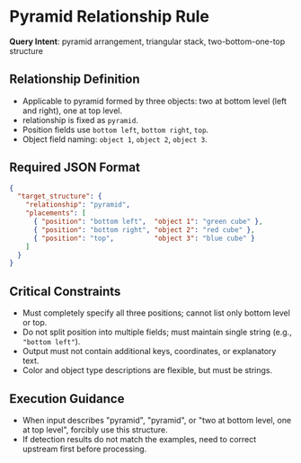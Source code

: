 # Pyramid Relationship Rule

**Query Intent**: pyramid arrangement, triangular stack, two-bottom-one-top structure

## Relationship Definition
- Applicable to pyramid formed by three objects: two at bottom level (left and right), one at top level.
- relationship is fixed as `pyramid`.
- Position fields use `bottom left`, `bottom right`, `top`.
- Object field naming: `object 1`, `object 2`, `object 3`.

## Required JSON Format
```json
{
  "target_structure": {
    "relationship": "pyramid",
    "placements": [
      { "position": "bottom left",  "object 1": "green cube" },
      { "position": "bottom right", "object 2": "red cube" },
      { "position": "top",          "object 3": "blue cube" }
    ]
  }
}
```

## Critical Constraints
- Must completely specify all three positions; cannot list only bottom level or top.
- Do not split position into multiple fields; must maintain single string (e.g., `"bottom left"`).
- Output must not contain additional keys, coordinates, or explanatory text.
- Color and object type descriptions are flexible, but must be strings.

## Execution Guidance
- When input describes "pyramid", "pyramid", or "two at bottom level, one at top level", forcibly use this structure.
- If detection results do not match the examples, need to correct upstream first before processing.
